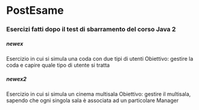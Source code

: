 # PostEsame

### Esercizi fatti dopo il test di sbarramento del corso Java 2

##### newex
Esercizio in cui si simula una coda con due tipi di utenti
Obiettivo: gestire la coda e capire quale tipo di utente si tratta

##### newex2
Esercizio in cui si simula un cinema multisala
Obiettivo: gestire il multisala, sapendo che ogni singola sala è associata ad un particolare Manager
